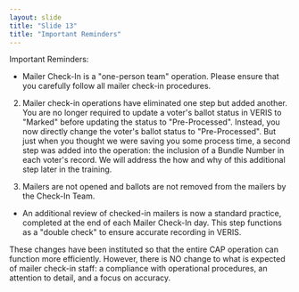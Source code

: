 ```yaml
---
layout: slide
title: "Slide 13"
title: "Important Reminders"
---
```


Important Reminders:

- Mailer Check-In is a "one-person team" operation. Please ensure that you carefully follow all mailer check-in procedures.

2. Mailer check-in operations have eliminated one step but added another. You are no longer required to update a voter's ballot status in VERIS to "Marked" before updating the status to "Pre-Processed". Instead, you now directly change the voter's ballot status to "Pre-Processed". But just when you thought we were saving you some process time, a second step was added into the operation: the inclusion of a Bundle Number in each voter's record. We will address the how and why of this additional step later in the training.

3. Mailers are not opened and ballots are not removed from the mailers by the Check-In Team.

- An additional review of checked-in mailers is now a standard practice, completed at the end of each Mailer Check-In day. This step functions as a "double check" to ensure accurate recording in VERIS.

These changes have been instituted so that the entire CAP operation can function more efficiently. However, there is NO change to what is expected of mailer check-in staff: a compliance with operational procedures, an attention to detail, and a focus on accuracy.
